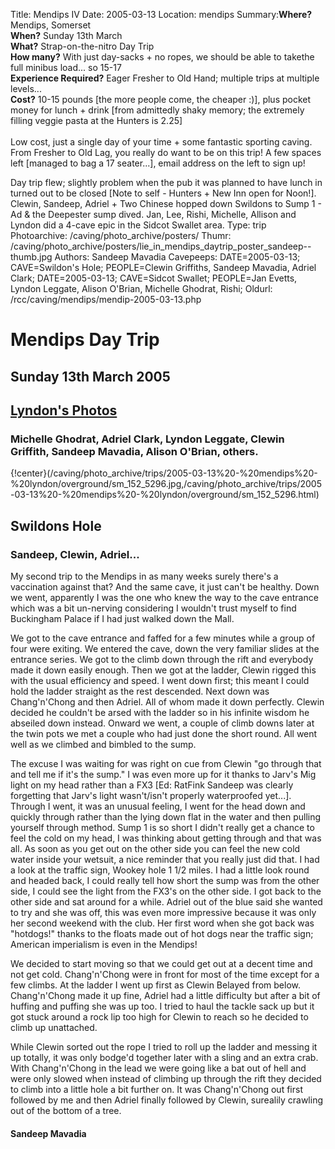 Title: Mendips IV 
Date: 2005-03-13
Location: mendips
Summary:<b>Where?</b> Mendips, Somerset<br><b>When?</b> Sunday 13th March<br><b>What?</b> Strap-on-the-nitro Day Trip<br><b>How many?</b> With just day-sacks + no ropes, we should be able to takethe full minibus load... so 15-17<br><b>Experience Required?</b> Eager Fresher to Old Hand; multiple trips at multiple levels...<br><b>Cost?</b> 10-15 pounds [the more people come, the cheaper :)], plus pocket money for lunch + drink [from admittedly shaky memory; the extremely filling veggie pasta at the Hunters is 2.25]<br><br>Low cost, just a single day of your time + some fantastic sporting caving. From Fresher to Old Lag, you really do want to be on this trip! A few spaces left [managed to bag a 17 seater...], email address on the left to sign up!<br></p><p>Day trip flew; slightly problem when the pub it was planned to have lunch in turned out to be closed [Note to self - Hunters + New Inn open for Noon!]. Clewin, Sandeep, Adriel + Two Chinese hopped down Swildons to Sump 1 - Ad &amp; the Deepester sump dived. Jan, Lee, Rishi, Michelle, Allison and Lyndon did a 4-cave epic in the Sidcot Swallet area.
Type: trip
Photoarchive: /caving/photo_archive/posters/
Thumr: /caving/photo_archive/posters/lie_in_mendips_daytrip_poster_sandeep--thumb.jpg
Authors: Sandeep Mavadia
Cavepeeps: DATE=2005-03-13; CAVE=Swildon's Hole; PEOPLE=Clewin Griffiths, Sandeep Mavadia, Adriel Clark;
           DATE=2005-03-13; CAVE=Sidcot Swallet; PEOPLE=Jan Evetts, Lyndon Leggate, Alison O'Brian, Michelle Ghodrat, Rishi;
Oldurl: /rcc/caving/mendips/mendip-2005-03-13.php

# Mendips Day Trip

## Sunday 13th March 2005

## [Lyndon's Photos](/caving/photo_archive/trips/2005-03-13%20-%20mendips%20-%20lyndon/)

### Michelle Ghodrat, Adriel Clark, Lyndon Leggate, Clewin Griffith, Sandeep Mavadia, Alison O'Brian, others.

{!center}(/caving/photo_archive/trips/2005-03-13%20-%20mendips%20-%20lyndon/overground/sm_152_5296.jpg,/caving/photo_archive/trips/2005-03-13%20-%20mendips%20-%20lyndon/overground/sm_152_5296.html)

## Swildons Hole

### Sandeep, Clewin, Adriel...

My second trip to the Mendips in as many weeks surely there's a vaccination
against that? And the same cave, it just can't be healthy. Down we went,
apparently I was the one who knew the way to the cave entrance which was a bit
un-nerving considering I wouldn't trust myself to find Buckingham Palace if I
had just walked down the Mall.

We got to the cave entrance and faffed for a few minutes while a group of four
were exiting. We entered the cave, down the very familiar slides at the
entrance series. We got to the climb down through the rift and everybody made
it down easily enough. Then we got at the ladder, Clewin rigged this with the
usual efficiency and speed. I went down first; this meant I could hold the
ladder straight as the rest descended. Next down was Chang'n'Chong and then
Adriel. All of whom made it down perfectly. Clewin decided he couldn't be
arsed with the ladder so in his infinite wisdom he abseiled down instead.
Onward we went, a couple of climb downs later at the twin pots we met a couple
who had just done the short round. All went well as we climbed and bimbled to
the sump.

The excuse I was waiting for was right on cue from Clewin "go through that and
tell me if it's the sump." I was even more up for it thanks to Jarv's Mig
light on my head rather than a FX3 [Ed: RatFink Sandeep was clearly forgetting
that Jarv's light wasn't/isn't properly waterproofed yet...]. Through I went,
it was an unusual feeling, I went for the head down and quickly through rather
than the lying down flat in the water and then pulling yourself through
method. Sump 1 is so short I didn't really get a chance to feel the cold on my
head, I was thinking about getting through and that was all. As soon as you
get out on the other side you can feel the new cold water inside your wetsuit,
a nice reminder that you really just did that. I had a look at the traffic
sign, Wookey hole 1 1/2 miles. I had a little look round and headed back, I
could really tell how short the sump was from the other side, I could see the
light from the FX3's on the other side. I got back to the other side and sat
around for a while. Adriel out of the blue said she wanted to try and she was
off, this was even more impressive because it was only her second weekend with
the club. Her first word when she got back was "hotdogs!" thanks to the floats
made out of hot dogs near the traffic sign; American imperialism is even in
the Mendips!

We decided to start moving so that we could get out at a decent time and not
get cold. Chang'n'Chong were in front for most of the time except for a few
climbs. At the ladder I went up first as Clewin Belayed from below.
Chang'n'Chong made it up fine, Adriel had a little difficulty but after a bit
of huffing and puffing she was up too. I tried to haul the tackle sack up but
it got stuck around a rock lip too high for Clewin to reach so he decided to
climb up unattached.

While Clewin sorted out the rope I tried to roll up the ladder and messing it
up totally, it was only bodge'd together later with a sling and an extra crab.
With Chang'n'Chong in the lead we were going like a bat out of hell and were
only slowed when instead of climbing up through the rift they decided to climb
into a little hole a bit further on. It was Chang'n'Chong out first followed
by me and then Adriel finally followed by Clewin, surealily crawling out of
the bottom of a tree.

#### Sandeep Mavadia
